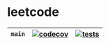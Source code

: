 # leetcode


| `main` | [![codecov](https://codecov.io/gh/peterjamesmatthews/leetcode/branch/main/graph/badge.svg?token=M026UDIOKQ)](https://codecov.io/gh/peterjamesmatthews/leetcode) | [![tests](https://github.com/peterjamesmatthews/leetcode/actions/workflows/main.yml/badge.svg?branch=main)](https://github.com/peterjamesmatthews/leetcode/actions/workflows/main.yml) |
| --- | --- | --- |
